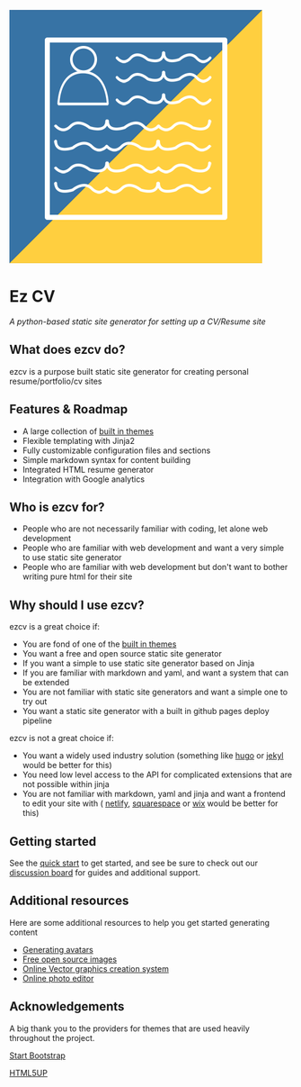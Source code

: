 ![ezcv logo](https://raw.githubusercontent.com/Descent098/ezcv/master/.github/logo.png)

# Ez CV

*A python-based static site generator for setting up a CV/Resume site*

## What does ezcv do?

ezcv is a purpose built static site generator for creating personal resume/portfolio/cv sites

## Features & Roadmap

- A large collection of [built in themes](https://ezcv.readthedocs.io/en/latest/included-themes/)
- Flexible templating with Jinja2
- Fully customizable configuration files and sections
- Simple markdown syntax for content building
- Integrated HTML resume generator
- Integration with Google analytics

## Who is ezcv for?

- People who are not necessarily familiar with coding, let alone web development
- People who are familiar with web development and want a very simple to use static site generator
- People who are familiar with web development but don't want to bother writing pure html for their site

## Why should I use ezcv?

ezcv is a great choice if:

- You are fond of one of the [built in themes](https://ezcv.readthedocs.io/en/latest/included-themes/)
- You want a free and open source static site generator
- If you want a simple to use static site generator based on Jinja
- If you are familiar with markdown and yaml, and want a system that can be extended
- You are not familiar with static site generators and want a simple one to try out
- You want a static site generator with a built in github pages deploy pipeline

ezcv is not a great choice if:

- You want a widely used industry solution (something like [hugo](https://gohugo.io/) or [jekyl](https://jekyllrb.com/) would be better for this)
- You need low level access to the API for complicated extensions that are not possible within jinja
- You are not familiar with markdown, yaml and jinja and want a frontend to edit your site with ( [netlify](https://www.netlify.com/), [squarespace](https://www.squarespace.com/) or [wix](https://www.wix.com/) would be better for this)

## Getting started

See the [quick start](quick-start.md) to get started, and see be sure to check out our [discussion board](https://github.com/Descent098/ezcv/discussions) for guides and additional support.

## Additional resources

Here are some additional resources to help you get started generating content

- [Generating avatars](https://getavataaars.com/)
- [Free open source images](https://unsplash.com/)
- [Online Vector graphics creation system](https://vectr.com/)
- [Online photo editor](https://pixlr.com/x/)

## Acknowledgements

A big thank you to the providers for themes that are used heavily throughout the project.

[Start Bootstrap](https://startbootstrap.com/)

[HTML5UP](https://html5up.net/)
